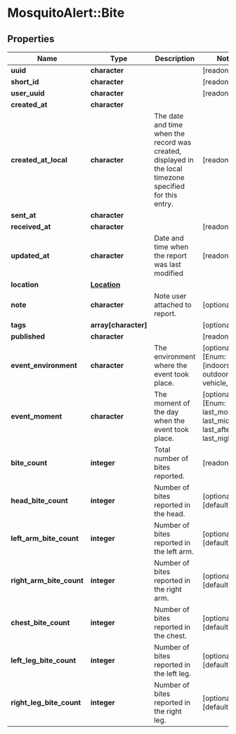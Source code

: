 # MosquitoAlert::Bite


## Properties
Name | Type | Description | Notes
------------ | ------------- | ------------- | -------------
**uuid** | **character** |  | [readonly] 
**short_id** | **character** |  | [readonly] 
**user_uuid** | **character** |  | [readonly] 
**created_at** | **character** |  | 
**created_at_local** | **character** | The date and time when the record was created, displayed in the local timezone specified for this entry. | [readonly] 
**sent_at** | **character** |  | 
**received_at** | **character** |  | [readonly] 
**updated_at** | **character** | Date and time when the report was last modified | [readonly] 
**location** | [**Location**](Location.md) |  | 
**note** | **character** | Note user attached to report. | [optional] 
**tags** | **array[character]** |  | [optional] 
**published** | **character** |  | [readonly] 
**event_environment** | **character** | The environment where the event took place. | [optional] [Enum: [indoors, outdoors, vehicle, ]] 
**event_moment** | **character** | The moment of the day when the event took place. | [optional] [Enum: [now, last_morning, last_midday, last_afternoon, last_night, ]] 
**bite_count** | **integer** | Total number of bites reported. | [readonly] 
**head_bite_count** | **integer** | Number of bites reported in the head. | [optional] [default to 0] 
**left_arm_bite_count** | **integer** | Number of bites reported in the left arm. | [optional] [default to 0] 
**right_arm_bite_count** | **integer** | Number of bites reported in the right arm. | [optional] [default to 0] 
**chest_bite_count** | **integer** | Number of bites reported in the chest. | [optional] [default to 0] 
**left_leg_bite_count** | **integer** | Number of bites reported in the left leg. | [optional] [default to 0] 
**right_leg_bite_count** | **integer** | Number of bites reported in the right leg. | [optional] [default to 0] 


